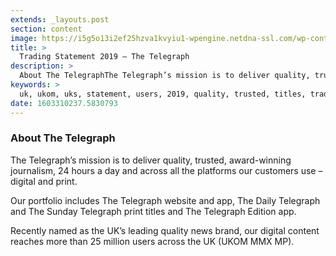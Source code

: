 ```yaml
--- 
extends: _layouts.post 
section: content 
image: https://i5g5o13i2ef25hzva1kvyiu1-wpengine.netdna-ssl.com/wp-content/uploads/2017/10/cropped-app-box-img-32x32.png 
title: > 
  Trading Statement 2019 – The Telegraph 
description: > 
  About The TelegraphThe Telegraph’s mission is to deliver quality, trusted, award-winning journalism, 24 hours a day and across all the platforms our customers use – digital and print.Our portfolio includes The Telegraph website and app, The Daily Telegraph and The Sunday Telegraph print titles and The Telegraph Edition app.Recently named as the UK’s leading quality news brand, our digital content reaches more than 25 million users across the UK (UKOM MMX MP). 
keywords: > 
  uk, ukom, uks, statement, users, 2019, quality, trusted, titles, trading, telegraph, website, digital 
date: 1603310237.5830793 
--- 
```

<div><h3>About The Telegraph</h3>
							<p>The Telegraph&#8217;s mission is to deliver quality, trusted, award-winning journalism, 24 hours a day and across all the platforms our customers use &#8211; digital and print.</p>
<p>Our portfolio includes The Telegraph website and app, The Daily Telegraph and The Sunday Telegraph print titles and The Telegraph Edition app.</p>
<p>Recently named as the UK&#8217;s leading quality news brand, our digital content reaches more than 25 million users across the UK (UKOM MMX MP).</p>
						</div>
